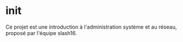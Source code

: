 # init

Ce projet est une introduction à l'administration système et au réseau, proposé par l'équipe slash16.
